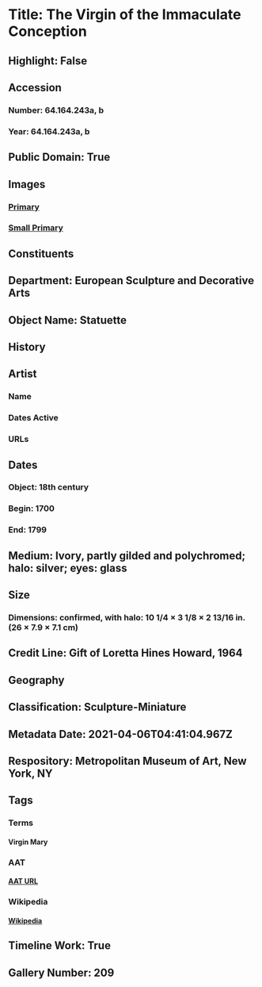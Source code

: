# Title: The Virgin of the Immaculate Conception
## Highlight: False
## Accession
### Number: 64.164.243a, b
### Year: 64.164.243a, b
## Public Domain: True
## Images
### [Primary](https://images.metmuseum.org/CRDImages/es/original/DP105169.jpg)
### [Small Primary](https://images.metmuseum.org/CRDImages/es/web-large/DP105169.jpg)
## Constituents
## Department: European Sculpture and Decorative Arts
## Object Name: Statuette
## History
## Artist
### Name
### Dates Active
### URLs
## Dates
### Object: 18th century
### Begin: 1700
### End: 1799
## Medium: Ivory, partly gilded and polychromed; halo: silver; eyes: glass
## Size
### Dimensions: confirmed, with halo: 10 1/4 × 3 1/8 × 2 13/16 in. (26 × 7.9 × 7.1 cm)
## Credit Line: Gift of Loretta Hines Howard, 1964
## Geography
## Classification: Sculpture-Miniature
## Metadata Date: 2021-04-06T04:41:04.967Z
## Respository: Metropolitan Museum of Art, New York, NY
## Tags
### Terms
#### Virgin Mary
### AAT
#### [AAT URL](http://vocab.getty.edu/page/ia/901000032)
### Wikipedia
#### [Wikipedia]()
## Timeline Work: True
## Gallery Number: 209